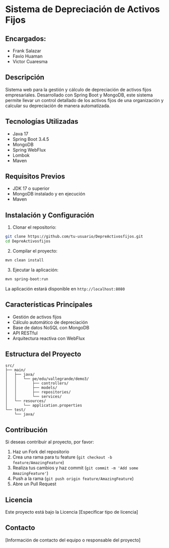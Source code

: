 # Sistema de Depreciación de Activos Fijos

## Encargados:
- Frank Salazar
- Favio Huaman
- Victor Cuaresma

## Descripción
Sistema web para la gestión y cálculo de depreciación de activos fijos empresariales. Desarrollado con Spring Boot y MongoDB, este sistema permite llevar un control detallado de los activos fijos de una organización y calcular su depreciación de manera automatizada.

## Tecnologías Utilizadas
- Java 17
- Spring Boot 3.4.5
- MongoDB
- Spring WebFlux
- Lombok
- Maven

## Requisitos Previos
- JDK 17 o superior
- MongoDB instalado y en ejecución
- Maven

## Instalación y Configuración

1. Clonar el repositorio:
```bash
git clone https://github.com/tu-usuario/DepreActivosfijos.git
cd DepreActivosfijos
```

2. Compilar el proyecto:
```bash
mvn clean install
```

3. Ejecutar la aplicación:
```bash
mvn spring-boot:run
```

La aplicación estará disponible en `http://localhost:8080`

## Características Principales
- Gestión de activos fijos
- Cálculo automático de depreciación
- Base de datos NoSQL con MongoDB
- API RESTful
- Arquitectura reactiva con WebFlux

## Estructura del Proyecto
```
src/
├── main/
│   ├── java/
│   │   └── pe/edu/vallegrande/demo3/
│   │       ├── controllers/
│   │       ├── models/
│   │       ├── repositories/
│   │       └── services/
│   └── resources/
│       └── application.properties
└── test/
    └── java/
```

## Contribución
Si deseas contribuir al proyecto, por favor:
1. Haz un Fork del repositorio
2. Crea una rama para tu feature (`git checkout -b feature/AmazingFeature`)
3. Realiza tus cambios y haz commit (`git commit -m 'Add some AmazingFeature'`)
4. Push a la rama (`git push origin feature/AmazingFeature`)
5. Abre un Pull Request

## Licencia
Este proyecto está bajo la Licencia [Especificar tipo de licencia]

## Contacto
[Información de contacto del equipo o responsable del proyecto]
